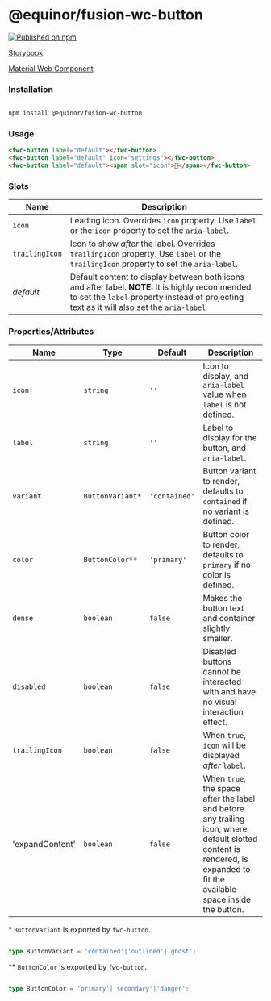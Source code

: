 <!--prettier-ignore-start-->
# @equinor/fusion-wc-button 
[![Published on npm](https://img.shields.io/npm/v/@equinor/fusion-wc-button.svg)](https://www.npmjs.com/package/@equinor/fusion-wc-button)

[Storybook](https://equinor.github.io/fusion-web-components/?path=/docs/input-button)

[Material Web Component](https://github.com/material-components/material-components-web-components/tree/master/packages/button)

### Installation
```sh

npm install @equinor/fusion-wc-button

```

### Usage
```html
<fwc-button label="default"></fwc-button>
<fwc-button label="default" icon="settings"></fwc-button>
<fwc-button label="default"><span slot="icon">🚀</span></fwc-button>
```

### Slots
| Name           | Description
| -------------- | -----------
| `icon`         | Leading icon. Overrides `icon` property. Use `label` or the `icon` property to set the `aria-label`.
| `trailingIcon` | Icon to show _after_ the label. Overrides `trailingIcon` property. Use `label` or the `trailingIcon` property to set the `aria-label`.
| _default_      | Default content to display between both icons and after label. __NOTE:__ It is highly recommended to set the `label` property instead of projecting text as it will also set the `aria-label`

### Properties/Attributes
| Name | Type | Default | Description
| ---- | ---- | ------- | -----------
| `icon` | `string` | `''` | Icon to display, and `aria-label` value when `label` is not defined.
| `label` | `string` | `''` | Label to display for the button, and `aria-label`.
| `variant` | `ButtonVariant*` | `'contained'` | Button variant to render, defaults to `contained` if no variant is defined.
| `color` | `ButtonColor**` | `'primary'` | Button color to render, defaults to `primary` if no color is defined.
| `dense` | `boolean` | `false` | Makes the button text and container slightly smaller.
| `disabled` | `boolean` | `false` | Disabled buttons cannot be interacted with and have no visual interaction effect.
| `trailingIcon` | `boolean` | `false` | When `true`, `icon` will be displayed _after_ `label`.
| 'expandContent' | `boolean` | `false` | When `true`, the space after the label and before any trailing icon, where default slotted content is rendered, is expanded to fit the available space inside the button.

\*  `ButtonVariant` is exported by `fwc-button`.

```ts

type ButtonVariant = 'contained'|'outlined'|'ghost';

```

\**  `ButtonColor` is exported by `fwc-button`.

```ts

type ButtonColor = 'primary'|'secondary'|'danger';

```
<!--prettier-ignore-end-->
